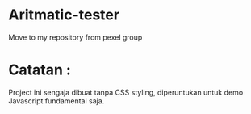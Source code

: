 # Aritmatic-tester
Move to my repository from pexel group

# Catatan :
Project ini sengaja dibuat tanpa CSS styling, diperuntukan untuk demo Javascript fundamental saja.
